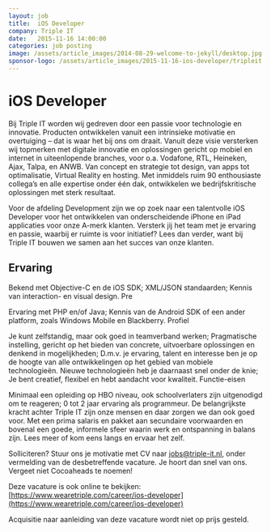 ```yaml
---
layout: job
title:  iOS Developer  
company: Triple IT
date:   2015-11-16 14:00:00
categories: job posting
image: /assets/article_images/2014-08-29-welcome-to-jekyll/desktop.jpg
sponsor-logo: /assets/article_images/2015-11-16-ios-developer/tripleit.png
---
```


# iOS Developer

Bij Triple IT worden wij gedreven door een passie voor technologie en innovatie. Producten ontwikkelen vanuit een intrinsieke motivatie en overtuiging – dat is waar het bij ons om draait. Vanuit deze visie versterken wij topmerken met digitale innovatie en oplossingen gericht op mobiel en internet in uiteenlopende branches, voor o.a. Vodafone, RTL, Heineken, Ajax, Talpa, en ANWB. Van concept en strategie tot design, van apps tot optimalisatie, Virtual Reality en hosting. Met inmiddels ruim 90 enthousiaste collega’s en alle expertise onder één dak, ontwikkelen we bedrijfskritische oplossingen met sterk resultaat. 

Voor de afdeling Development zijn we op zoek naar een talentvolle iOS Developer voor het ontwikkelen van onderscheidende iPhone en iPad applicaties voor onze A-merk klanten. Versterk jij het team met je ervaring en passie, waarbij er ruimte is voor initiatief? Lees dan verder, want bij Triple IT bouwen we samen aan het succes van onze klanten.

## Ervaring

Bekend met Objective-C en de iOS SDK;
XML/JSON standaarden;
Kennis van interaction- en visual design.
Pre

Ervaring met PHP en/of Java;
Kennis van de Android SDK of een ander platform, zoals Windows Mobile en Blackberry.
Profiel

Je kunt zelfstandig, maar ook goed in teamverband werken;
Pragmatische instelling, gericht op het bieden van concrete, uitvoerbare oplossingen en denkend in mogelijkheden;
D.m.v. je ervaring, talent en interesse ben je op de hoogte van alle ontwikkelingen op het gebied van mobiele technologieën. Nieuwe technologieën heb je daarnaast snel onder de knie;
Je bent creatief, flexibel en hebt aandacht voor kwaliteit.
Functie-eisen

Minimaal een opleiding op HBO niveau, ook schoolverlaters zijn uitgenodigd om te reageren;
0 tot 2 jaar ervaring als programmeur.
De belangrijkste kracht achter Triple IT zijn onze mensen en daar zorgen we dan ook goed voor. Met een prima salaris en pakket aan secundaire voorwaarden en bovenal een goede, informele sfeer waarin werk en ontspanning in balans zijn. Lees meer of kom eens langs en ervaar het zelf.

Solliciteren?
Stuur ons je motivatie met CV naar <jobs@triple-it.nl>, onder vermelding van de desbetreffende vacature. Je hoort dan snel van ons. Vergeet niet Cocoaheads te noemen!

Deze vacature is ook online te bekijken: [https://www.wearetriple.com/career/ios-developer](https://www.wearetriple.com/career/ios-developer)

Acquisitie naar aanleiding van deze vacature wordt niet op prijs gesteld.
